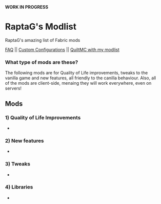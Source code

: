 **WORK IN PROGRESS**

# RaptaG's Modlist
RaptaG's amazing list of Fabric mods

[FAQ](https://github.com/RaptaG/Modlist/wiki/FAQ/) || [Custom Configurations](https://github.com/RaptaG/Modlist/wiki/Mods-and-custom-configurations) || [QuiltMC with my modlist](https://github.com/RaptaG/Modlist/wiki/The-QuiltMC-situation)

### What type of mods are these?

The following mods are for Quality of Life improvements, tweaks to the vanilla game and new features, all friendly to the canilla behaviour. Also, all of the mods are client-side, menaing they will work everywhere, even on servers!

## Mods


### 1) Quality of Life Improvements

- 

### 2) New features

-

### 3) Tweaks

-

### 4) Libraries

-
